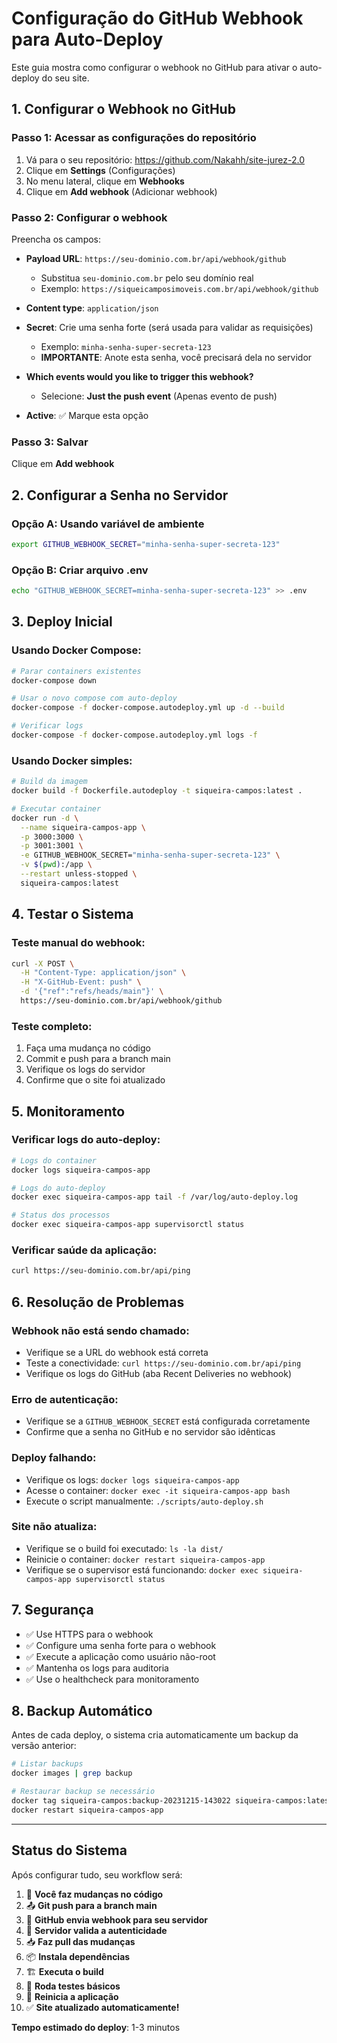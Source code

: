 # Configuração do GitHub Webhook para Auto-Deploy

Este guia mostra como configurar o webhook no GitHub para ativar o auto-deploy do seu site.

## 1. Configurar o Webhook no GitHub

### Passo 1: Acessar as configurações do repositório

1. Vá para o seu repositório: https://github.com/Nakahh/site-jurez-2.0
2. Clique em **Settings** (Configurações)
3. No menu lateral, clique em **Webhooks**
4. Clique em **Add webhook** (Adicionar webhook)

### Passo 2: Configurar o webhook

Preencha os campos:

- **Payload URL**: `https://seu-dominio.com.br/api/webhook/github`
  - Substitua `seu-dominio.com.br` pelo seu domínio real
  - Exemplo: `https://siqueicamposimoveis.com.br/api/webhook/github`

- **Content type**: `application/json`

- **Secret**: Crie uma senha forte (será usada para validar as requisições)
  - Exemplo: `minha-senha-super-secreta-123`
  - **IMPORTANTE**: Anote esta senha, você precisará dela no servidor

- **Which events would you like to trigger this webhook?**
  - Selecione: **Just the push event** (Apenas evento de push)

- **Active**: ✅ Marque esta opção

### Passo 3: Salvar

Clique em **Add webhook**

## 2. Configurar a Senha no Servidor

### Opção A: Usando variável de ambiente

```bash
export GITHUB_WEBHOOK_SECRET="minha-senha-super-secreta-123"
```

### Opção B: Criar arquivo .env

```bash
echo "GITHUB_WEBHOOK_SECRET=minha-senha-super-secreta-123" >> .env
```

## 3. Deploy Inicial

### Usando Docker Compose:

```bash
# Parar containers existentes
docker-compose down

# Usar o novo compose com auto-deploy
docker-compose -f docker-compose.autodeploy.yml up -d --build

# Verificar logs
docker-compose -f docker-compose.autodeploy.yml logs -f
```

### Usando Docker simples:

```bash
# Build da imagem
docker build -f Dockerfile.autodeploy -t siqueira-campos:latest .

# Executar container
docker run -d \
  --name siqueira-campos-app \
  -p 3000:3000 \
  -p 3001:3001 \
  -e GITHUB_WEBHOOK_SECRET="minha-senha-super-secreta-123" \
  -v $(pwd):/app \
  --restart unless-stopped \
  siqueira-campos:latest
```

## 4. Testar o Sistema

### Teste manual do webhook:

```bash
curl -X POST \
  -H "Content-Type: application/json" \
  -H "X-GitHub-Event: push" \
  -d '{"ref":"refs/heads/main"}' \
  https://seu-dominio.com.br/api/webhook/github
```

### Teste completo:

1. Faça uma mudança no código
2. Commit e push para a branch main
3. Verifique os logs do servidor
4. Confirme que o site foi atualizado

## 5. Monitoramento

### Verificar logs do auto-deploy:

```bash
# Logs do container
docker logs siqueira-campos-app

# Logs do auto-deploy
docker exec siqueira-campos-app tail -f /var/log/auto-deploy.log

# Status dos processos
docker exec siqueira-campos-app supervisorctl status
```

### Verificar saúde da aplicação:

```bash
curl https://seu-dominio.com.br/api/ping
```

## 6. Resolução de Problemas

### Webhook não está sendo chamado:

- Verifique se a URL do webhook está correta
- Teste a conectividade: `curl https://seu-dominio.com.br/api/ping`
- Verifique os logs do GitHub (aba Recent Deliveries no webhook)

### Erro de autenticação:

- Verifique se a `GITHUB_WEBHOOK_SECRET` está configurada corretamente
- Confirme que a senha no GitHub e no servidor são idênticas

### Deploy falhando:

- Verifique os logs: `docker logs siqueira-campos-app`
- Acesse o container: `docker exec -it siqueira-campos-app bash`
- Execute o script manualmente: `./scripts/auto-deploy.sh`

### Site não atualiza:

- Verifique se o build foi executado: `ls -la dist/`
- Reinicie o container: `docker restart siqueira-campos-app`
- Verifique se o supervisor está funcionando: `docker exec siqueira-campos-app supervisorctl status`

## 7. Segurança

- ✅ Use HTTPS para o webhook
- ✅ Configure uma senha forte para o webhook
- ✅ Execute a aplicação como usuário não-root
- ✅ Mantenha os logs para auditoria
- ✅ Use o healthcheck para monitoramento

## 8. Backup Automático

Antes de cada deploy, o sistema cria automaticamente um backup da versão anterior:

```bash
# Listar backups
docker images | grep backup

# Restaurar backup se necessário
docker tag siqueira-campos:backup-20231215-143022 siqueira-campos:latest
docker restart siqueira-campos-app
```

---

## Status do Sistema

Após configurar tudo, seu workflow será:

1. 🔧 **Você faz mudanças no código**
2. 📤 **Git push para a branch main**
3. 📡 **GitHub envia webhook para seu servidor**
4. 🔐 **Servidor valida a autenticidade**
5. 📥 **Faz pull das mudanças**
6. 📦 **Instala dependências**
7. 🏗️ **Executa o build**
8. 🧪 **Roda testes básicos**
9. 🔄 **Reinicia a aplicação**
10. ✅ **Site atualizado automaticamente!**

**Tempo estimado do deploy**: 1-3 minutos
